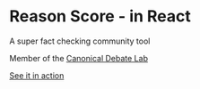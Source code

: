 # Reason Score - in React
A super fact checking community tool

Member of the [Canonical Debate Lab](http://github.com/canonical-debate-lab)

[See it in action](https://reasonscore.github.io/reason-score-react/build)